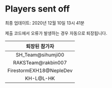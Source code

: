 # Players sent off
최종 업데이트: 2020년 12월 10일 13시 41분


제출 코드에서 오류가 발생하는 경우 자동으로 퇴장됩니다.


| 퇴장된 참가자 |
|:---:|
| SH_Team@sihumji00 |
| RAKSTeam@rakbin007 |
| FirestormEXH18@NepleDev |
| KH-L@L-HK |